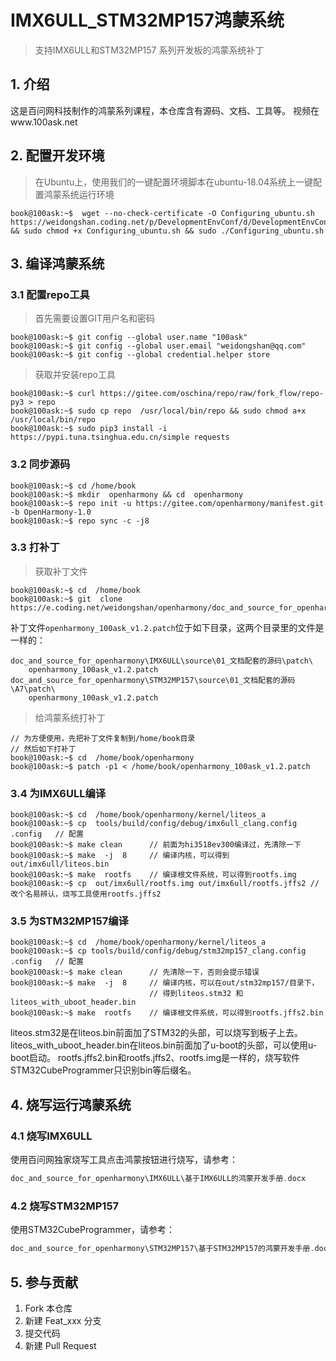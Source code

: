 # IMX6ULL_STM32MP157鸿蒙系统
> 支持IMX6ULL和STM32MP157 系列开发板的鸿蒙系统补丁

## 1. 介绍

这是百问网科技制作的鸿蒙系列课程，本仓库含有源码、文档、工具等。
视频在www.100ask.net


## 2. 配置开发环境
> 在Ubuntu上，使用我们的一键配置环境脚本在ubuntu-18.04系统上一键配置鸿蒙系统运行环境

```
book@100ask:~$  wget --no-check-certificate -O Configuring_ubuntu.sh https://weidongshan.coding.net/p/DevelopmentEnvConf/d/DevelopmentEnvConf/git/raw/master/Configuring_ubuntu.sh && sudo chmod +x Configuring_ubuntu.sh && sudo ./Configuring_ubuntu.sh
```

## 3. 编译鸿蒙系统

### 3.1 配置repo工具

> 首先需要设置GIT用户名和密码

```
book@100ask:~$ git config --global user.name "100ask"
book@100ask:~$ git config --global user.email "weidongshan@qq.com"
book@100ask:~$ git config --global credential.helper store
```

> 获取并安装repo工具

```
book@100ask:~$ curl https://gitee.com/oschina/repo/raw/fork_flow/repo-py3 > repo
book@100ask:~$ sudo cp repo  /usr/local/bin/repo && sudo chmod a+x /usr/local/bin/repo
book@100ask:~$ sudo pip3 install -i https://pypi.tuna.tsinghua.edu.cn/simple requests
```

### 3.2 同步源码

```
book@100ask:~$ cd /home/book
book@100ask:~$ mkdir  openharmony && cd  openharmony
book@100ask:~$ repo init -u https://gitee.com/openharmony/manifest.git -b OpenHarmony-1.0
book@100ask:~$ repo sync -c -j8

```

### 3.3 打补丁
> 获取补丁文件

```
book@100ask:~$ cd  /home/book
book@100ask:~$ git  clone  https://e.coding.net/weidongshan/openharmony/doc_and_source_for_openharmony.git
```

补丁文件`openharmony_100ask_v1.2.patch`位于如下目录，这两个目录里的文件是一样的：

```
doc_and_source_for_openharmony\IMX6ULL\source\01_文档配套的源码\patch\
    openharmony_100ask_v1.2.patch
doc_and_source_for_openharmony\STM32MP157\source\01_文档配套的源码\A7\patch\
    openharmony_100ask_v1.2.patch
```

> 给鸿蒙系统打补丁

```
// 为方便使用，先把补丁文件复制到/home/book目录
// 然后如下打补丁
book@100ask:~$ cd  /home/book/openharmony
book@100ask:~$ patch -p1 < /home/book/openharmony_100ask_v1.2.patch
```

### 3.4 为IMX6ULL编译

```
book@100ask:~$ cd  /home/book/openharmony/kernel/liteos_a
book@100ask:~$ cp  tools/build/config/debug/imx6ull_clang.config .config   // 配置
book@100ask:~$ make clean      // 前面为hi3518ev300编译过，先清除一下
book@100ask:~$ make  -j  8     // 编译内核，可以得到out/imx6ull/liteos.bin
book@100ask:~$ make  rootfs    // 编译根文件系统，可以得到rootfs.img
book@100ask:~$ cp  out/imx6ull/rootfs.img out/imx6ull/rootfs.jffs2 // 改个名易辨认，烧写工具使用rootfs.jffs2
```
### 3.5 为STM32MP157编译

```
book@100ask:~$ cd  /home/book/openharmony/kernel/liteos_a
book@100ask:~$ cp tools/build/config/debug/stm32mp157_clang.config .config   // 配置
book@100ask:~$ make clean      // 先清除一下，否则会提示错误
book@100ask:~$ make  -j  8     // 编译内核，可以在out/stm32mp157/目录下，
                               // 得到liteos.stm32 和liteos_with_uboot_header.bin
book@100ask:~$ make  rootfs    // 编译根文件系统，可以得到rootfs.jffs2.bin
```

liteos.stm32是在liteos.bin前面加了STM32的头部，可以烧写到板子上去。
liteos_with_uboot_header.bin在liteos.bin前面加了u-boot的头部，可以使用u-boot启动。
rootfs.jffs2.bin和rootfs.jffs2、rootfs.img是一样的，烧写软件STM32CubeProgrammer只识别bin等后缀名。

## 4. 烧写运行鸿蒙系统

### 4.1 烧写IMX6ULL
使用百问网独家烧写工具点击鸿蒙按钮进行烧写，请参考：

```c
doc_and_source_for_openharmony\IMX6ULL\基于IMX6ULL的鸿蒙开发手册.docx
```

### 4.2 烧写STM32MP157

使用STM32CubeProgrammer，请参考：

```c
doc_and_source_for_openharmony\STM32MP157\基于STM32MP157的鸿蒙开发手册.docx
```

## 5. 参与贡献
1.  Fork 本仓库
2.  新建 Feat_xxx 分支
3.  提交代码
4.  新建 Pull Request